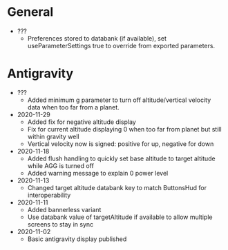 # General

* ???
  * Preferences stored to databank (if available), set useParameterSettings true to override from exported parameters.

# Antigravity

* ???
  * Added minimum g parameter to turn off altitude/vertical velocity data when too far from a planet.
* 2020-11-29
  * Added fix for negative altitude display
  * Fix for current altitude displaying 0 when too far from planet but still within gravity well
  * Vertical velocity now is signed: positive for up, negative for down
* 2020-11-18
  * Added flush handling to quickly set base altitude to target altitude while AGG is turned off
  * Added warning message to explain 0 power level
* 2020-11-13
  * Changed target altitude databank key to match ButtonsHud for interoperability
* 2020-11-11
  * Added bannerless variant
  * Use databank value of targetAltitude if available to allow multiple screens to stay in sync
* 2020-11-02
  * Basic antigravity display published
